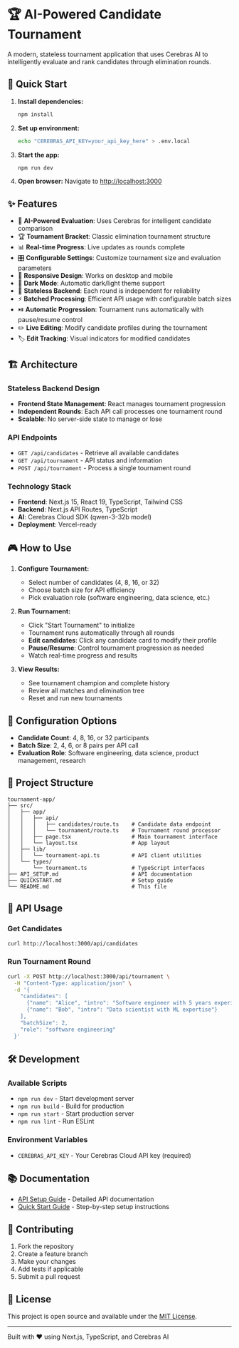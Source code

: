 # 🏆 AI-Powered Candidate Tournament

A modern, stateless tournament application that uses Cerebras AI to intelligently evaluate and rank candidates through elimination rounds.

## 🚀 Quick Start

1. **Install dependencies:**
   ```bash
   npm install
   ```

2. **Set up environment:**
   ```bash
   echo "CEREBRAS_API_KEY=your_api_key_here" > .env.local
   ```

3. **Start the app:**
   ```bash
   npm run dev
   ```

4. **Open browser:**
   Navigate to [http://localhost:3000](http://localhost:3000)

## ✨ Features

- 🤖 **AI-Powered Evaluation**: Uses Cerebras for intelligent candidate comparison
- 🏆 **Tournament Bracket**: Classic elimination tournament structure  
- 📊 **Real-time Progress**: Live updates as rounds complete
- 🎛️ **Configurable Settings**: Customize tournament size and evaluation parameters
- 📱 **Responsive Design**: Works on desktop and mobile
- 🌙 **Dark Mode**: Automatic dark/light theme support
- 💾 **Stateless Backend**: Each round is independent for reliability
- ⚡ **Batched Processing**: Efficient API usage with configurable batch sizes
- ⏯️ **Automatic Progression**: Tournament runs automatically with pause/resume control
- ✏️ **Live Editing**: Modify candidate profiles during the tournament
- 🏷️ **Edit Tracking**: Visual indicators for modified candidates

## 🏗️ Architecture

### Stateless Backend Design
- **Frontend State Management**: React manages tournament progression
- **Independent Rounds**: Each API call processes one tournament round
- **Scalable**: No server-side state to manage or lose

### API Endpoints
- `GET /api/candidates` - Retrieve all available candidates
- `GET /api/tournament` - API status and information
- `POST /api/tournament` - Process a single tournament round

### Technology Stack
- **Frontend**: Next.js 15, React 19, TypeScript, Tailwind CSS
- **Backend**: Next.js API Routes, TypeScript
- **AI**: Cerebras Cloud SDK (qwen-3-32b model)
- **Deployment**: Vercel-ready

## 🎮 How to Use

1. **Configure Tournament:**
   - Select number of candidates (4, 8, 16, or 32)
   - Choose batch size for API efficiency
   - Pick evaluation role (software engineering, data science, etc.)


2. **Run Tournament:**
   - Click "Start Tournament" to initialize
   - Tournament runs automatically through all rounds
   - **Edit candidates**: Click any candidate card to modify their profile
   - **Pause/Resume**: Control tournament progression as needed
   - Watch real-time progress and results

3. **View Results:**
   - See tournament champion and complete history
   - Review all matches and elimination tree
   - Reset and run new tournaments

## 🔧 Configuration Options

- **Candidate Count**: 4, 8, 16, or 32 participants
- **Batch Size**: 2, 4, 6, or 8 pairs per API call
- **Evaluation Role**: Software engineering, data science, product management, research


## 📁 Project Structure

```
tournament-app/
├── src/
│   ├── app/
│   │   ├── api/
│   │   │   ├── candidates/route.ts    # Candidate data endpoint
│   │   │   └── tournament/route.ts    # Tournament round processor
│   │   ├── page.tsx                   # Main tournament interface
│   │   └── layout.tsx                 # App layout
│   ├── lib/
│   │   └── tournament-api.ts          # API client utilities
│   └── types/
│       └── tournament.ts              # TypeScript interfaces
├── API_SETUP.md                       # API documentation
├── QUICKSTART.md                      # Setup guide
└── README.md                          # This file
```

## 🔗 API Usage

### Get Candidates
```bash
curl http://localhost:3000/api/candidates
```

### Run Tournament Round
```bash
curl -X POST http://localhost:3000/api/tournament \
  -H "Content-Type: application/json" \
  -d '{
    "candidates": [
      {"name": "Alice", "intro": "Software engineer with 5 years experience"},
      {"name": "Bob", "intro": "Data scientist with ML expertise"}
    ],
    "batchSize": 2,
    "role": "software engineering"
  }'
```

## 🛠️ Development

### Available Scripts
- `npm run dev` - Start development server
- `npm run build` - Build for production
- `npm run start` - Start production server
- `npm run lint` - Run ESLint

### Environment Variables
- `CEREBRAS_API_KEY` - Your Cerebras Cloud API key (required)

## 📚 Documentation

- [API Setup Guide](./API_SETUP.md) - Detailed API documentation
- [Quick Start Guide](./QUICKSTART.md) - Step-by-step setup instructions

## 🤝 Contributing

1. Fork the repository
2. Create a feature branch
3. Make your changes
4. Add tests if applicable
5. Submit a pull request

## 📄 License

This project is open source and available under the [MIT License](LICENSE).

---

Built with ❤️ using Next.js, TypeScript, and Cerebras AI
